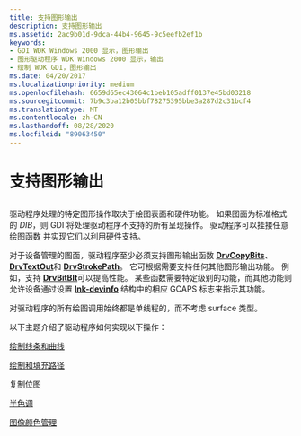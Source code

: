 ```yaml
---
title: 支持图形输出
description: 支持图形输出
ms.assetid: 2ac9b01d-9dca-44b4-9645-9c5eefb2ef1b
keywords:
- GDI WDK Windows 2000 显示，图形输出
- 图形驱动程序 WDK Windows 2000 显示，输出
- 绘制 WDK GDI，图形输出
ms.date: 04/20/2017
ms.localizationpriority: medium
ms.openlocfilehash: 6659d65ec43064c1beb105adff0137e45bd03218
ms.sourcegitcommit: 7b9c3ba12b05bbf78275395bbe3a287d2c31bcf4
ms.translationtype: MT
ms.contentlocale: zh-CN
ms.lasthandoff: 08/28/2020
ms.locfileid: "89063450"
---
```

# <a name="supporting-graphics-output"></a>支持图形输出


## <span id="ddk_supporting_graphics_output_gg"></span><span id="DDK_SUPPORTING_GRAPHICS_OUTPUT_GG"></span>


驱动程序处理的特定图形操作取决于绘图表面和硬件功能。 如果图面为标准格式的 *DIB*，则 GDI 将处理驱动程序不支持的所有呈现操作。 驱动程序可以挂接任意 [绘图函数](optional-display-driver-functions.md) 并实现它们以利用硬件支持。

对于设备管理的图面，驱动程序至少必须支持图形输出函数 [**DrvCopyBits**](/windows/desktop/api/winddi/nf-winddi-drvcopybits)、 [**DrvTextOut**](/windows/desktop/api/winddi/nf-winddi-drvtextout)和 [**DrvStrokePath**](/windows/desktop/api/winddi/nf-winddi-drvstrokepath)。 它可根据需要支持任何其他图形输出功能。 例如，支持 [**DrvBitBlt**](/windows/desktop/api/winddi/nf-winddi-drvbitblt)可以提高性能。 某些函数需要特定级别的功能，而其他功能则允许设备通过设置 [**lnk-devinfo**](/windows/desktop/api/winddi/ns-winddi-tagdevinfo) 结构中的相应 GCAPS 标志来指示其功能。

对驱动程序的所有绘图调用始终都是单线程的，而不考虑 surface 类型。

以下主题介绍了驱动程序如何实现以下操作：

[绘制线条和曲线](drawing-lines-and-curves.md)

[绘制和填充路径](drawing-and-filling-paths.md)

[复制位图](copying-bitmaps.md)

[半色调](halftoning.md)

[图像颜色管理](image-color-management.md)

 

